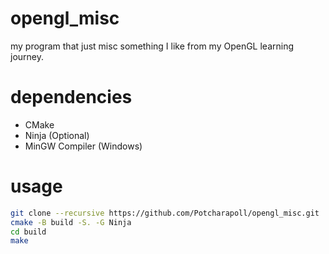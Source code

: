 # opengl_misc
my program that just misc something I like from my OpenGL learning journey.

# dependencies
- CMake
- Ninja (Optional)
- MinGW Compiler (Windows)

# usage
```bash
git clone --recursive https://github.com/Potcharapoll/opengl_misc.git
cmake -B build -S. -G Ninja
cd build
make
```
